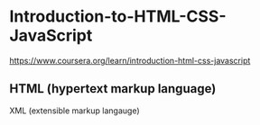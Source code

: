 # Introduction-to-HTML-CSS-JavaScript
https://www.coursera.org/learn/introduction-html-css-javascript


## HTML (hypertext markup language)

XML (extensible markup langauge)
